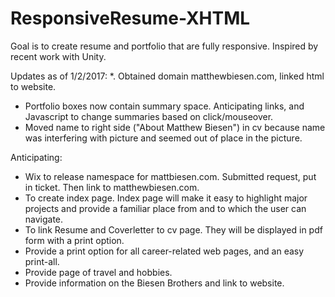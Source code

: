# ResponsiveResume-XHTML
Goal is to create resume and portfolio that are fully responsive.  Inspired by recent work with Unity.

Updates as of 1/2/2017:
*. Obtained domain matthewbiesen.com, linked html to website.
* Portfolio boxes now contain summary space.  Anticipating links, and Javascript to change summaries based on click/mouseover.
* Moved name to right side ("About Matthew Biesen") in cv because name was interfering with picture and seemed out of place in the picture. 


Anticipating:
*  Wix to release namespace for mattbiesen.com.  Submitted request, put in ticket. Then link to matthewbiesen.com.
*  To create index page.  Index page will make it easy to highlight major projects and provide a familiar place from and to which the user can navigate.
*  To link Resume and Coverletter to cv page.  They will be displayed in pdf form with a print option.
*  Provide a print option for all career-related web pages, and an easy print-all.
*  Provide page of travel and hobbies.
*  Provide information on the Biesen Brothers and link to website.
